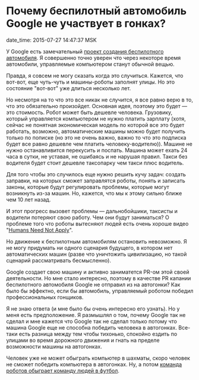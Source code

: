 # Почему беспилотный автомобиль Google не участвует в гонках?

date_time: 2015-07-27 14:47:37 MSK

У Google есть замечательный [проект создания беспилотного автомобиля][wiki].
Я совершенно точно уверен что через некоторе время автомобили, управляемые
компьютером станут обычной вещью.

Правда, я совсем не могу сказать когда это случиться. Кажется, что вот-вот,
еще чуть-чуть и машины-роботы заполнят улицы. Но это состояние "вот-вот" уже
длиться несколько лет.

Но несмотря на то что это все никак не случится, я все равно верю в то, что
это обязательно произойдет. Основная идея, поэтому это будет — это стоимость.
Робот может быть дешевле человека. Грузовику, который управляется компьютером
не нужно платить зарплату (хотя, сейчас не понятная экономическая модель по
которой все это будет работать, возможно, автоматические машины можно будет
получить только по пописке (но это не очень важно, важно то что это подписка
будет все равно дешевле чем платить человеку-водителю)). Машине не нужно
останавливится перекусить и поспать. Машина может ехать 24 часа в сутки, не
уставая, не ошибаясь и не нарушая правил. Такси без водителя будет стоит
дешевле таксопарку чем такси плюс водитель.

Для того чтобы это случилось еще нужно решить кучу задач: создать заправки,
на которых сможет заправлятся роботы, понять и записать законы, которые
будут регулировать проблемы, которые могут возникнуть из-за машин. Но,
кажется, что мы к этому сильно ближе чем 10 лет назад.

И этот прогресс вызовет проблемы — дальнобойшики, таксисты и водители
потеряют свою работу. Чем они будут заниматься? О проблеме того что
роботы вытесняют людей есть очень хороше видео "[Humans Need Not Apply][video]".

Но движение к беспилотным автомобилям остановить невозможно. Я не могу
придумать ни одного сценария будущего, в котором нет автоматических машин
(разве что уничтожить цивилизацию, но такой сценарий рассматривать
бесмысленно).

Google создает свою машину и активно заниматется PR-ом этой своей
деятельности. Но мне стало интересно, поэтому в качестве PR капании
беспилотного автомобиля Google не отправил из на автогонки? Как было бы
эффектно, если бы автомобиль, управляемый роботом победил профессиональных
гонщиков.

Я не знаю ответа (и мне было бы очень интересно его узнать). Но у меня есть
предположение. Я размышлял о том, почему Google так не сделал и мне кажется
что Google так не сделал только потому что машина Google еще не способна
победить человека в автогонках. Все-таки есть разница между тем чтобы
тихонько, спокойно ездить по улицами во время дорожного движения и гнать на
пределе возможности машины на автогонках.

Человек уже не может обыграть компьютер в шахматы, скоро человек не сможет
победить компьютера в автогонках. Ну, а потом [команда роботов обыграет
команду людей в футбол][RoboCup].

 [wiki]: https://ru.wikipedia.org/wiki/%D0%91%D0%B5%D1%81%D0%BF%D0%B8%D0%BB%D0%BE%D1%82%D0%BD%D1%8B%D0%B9_%D0%B0%D0%B2%D1%82%D0%BE%D0%BC%D0%BE%D0%B1%D0%B8%D0%BB%D1%8C_Google
 [video]: https://www.youtube.com/watch?v=7Pq-S557XQU
 [RoboCup]: https://ru.wikipedia.org/wiki/RoboCup
